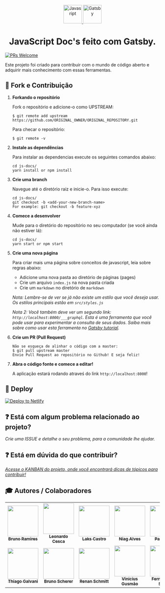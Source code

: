 <p align="center">
  <a href="https://javascript-docs.netlify.com/">
    <img alt="Javasript" src="https://i.ya-webdesign.com/images/vector-javascript-1.png" width="60" />
  </a>
  <a href="https://www.gatsbyjs.org">
    <img alt="Gatsby" src="https://www.gatsbyjs.org/monogram.svg" width="60" />
  </a>
</p>
<h1 align="center">
  JavaScript Doc's feito com Gatsby.
</h1>

[![PRs Welcome](https://img.shields.io/badge/PRs-welcome-brightgreen.svg?style=flat-square)](http://makeapullrequest.com)

Este projeto foi criado para contribuir com o mundo de código aberto e adquirir mais conhecimento com essas ferramentas.

## 🚀 Fork e Contribuição

1.  **Forkando o repositório**

    Fork o repositório e adicione-o como UPSTREAM:

    ```shell
    $ git remote add upstream https://github.com/ORIGINAL_OWNER/ORIGINAL_REPOSITORY.git
    ```
    
    Para checar o repositório:
    
    ```shell
    $ git remote -v
    ```
    
1.  **Instale as dependências**

    Para instalar as dependencias execute os seguintes comandos abaixo:

    ```shell
    cd js-docs/
    yarn install or npm install
    ```
    
1.  **Crie uma branch**

    Navegue até o diretório raiz e inicie-o. Para isso execute:

    ```shell
    cd js-docs/
    git checkout -b <add-your-new-branch-name>
    For example: git checkout -b feature-xyz
    ```

1.  **Comece a desenvolver**

    Mude para o diretório do repositório no seu computador (se você ainda não estiver lá):

    ```shell
    cd js-docs/
    yarn start or npm start
    ```

1. **Crie uma nova página**

    Para criar mais uma página sobre conceitos de javascript, leia sobre regras abaixo:

    * Adicione uma nova pasta ao diretório de páginas (pages)
    * Crie um arquivo `index.js` na nova pasta criada
    * Crie um `markdown` no diretório de `markdown`
    
    _Nota: Lembre-se de ver se já não existe um estilo que você deseja usar. Os estilos principais estão em  `src/styles.js`_

    _Nota 2: Você também deve ver um segundo link: _`http://localhost:8000/___graphql`_. Esta é uma ferramenta que você pode usar para experimentar a consulta de seus dados. Saiba mais sobre como usar esta ferramenta no [Gatsby tutorial](https://www.gatsbyjs.org/tutorial/part-five/#introducing-graphiql)._

1.  **Crie um PR (Pull Request)**

    ```shell
    Não se esqueça de alinhar o código com a master:
    $ git pull upstream master
    Envie Pull Request ao repositório no Github! E seja feliz!
    ```

1.  **Abra o código fonte e comece a editar!**

    A aplicação estará rodando atraveś do link `http://localhost:8000`!

## 💫 Deploy

[![Deploy to Netlify](https://www.netlify.com/img/deploy/button.svg)](https://app.netlify.com/start/)

## :question: Está com algum problema relacionado ao projeto?

 _Crie uma *ISSUE* e detalhe o seu problema, para a comunidade lhe ajudar._

## :question: Está em dúvida do que contribuir?

_[Acesse o KANBAN do projeto, onde você encontrará dicas de tópicos para contribuir!](https://github.com/LeonardoCesca/js-docs/projects/1)_

## 🎓 Autores / Colaboradores

<table>
  <tr>
    <td align="center">
      <a href="https://github.com/brunormferreira">
        <img src="https://avatars0.githubusercontent.com/u/35575092?s=460&v=4" width="100px;" alt=""/><br />
       <sub><b>Bruno Ramires</b></sub>
      </a>
    </td>
    <td align="center">
      <a href="https://github.com/LeonardoCesca">
        <img src="https://avatars0.githubusercontent.com/u/22780548?s=460&v=4" width="100px;" alt=""/><br />
       <sub><b>Leonardo Cesca</b></sub>
      </a>
    </td>
    <td align="center">
      <a href="https://github.com/LaksCastro">
        <img src="https://avatars2.githubusercontent.com/u/51419598?s=400&v=4" width="100px;" alt=""/><br />
       <sub><b>Laks Castro</b></sub>
      </a>
    </td>
    <td align="center">
      <a href="https://github.com/oniag">
        <img src="https://avatars1.githubusercontent.com/u/27209787?s=460&v=4" width="100px;" alt=""/><br />
       <sub><b>Niag Alves</b></sub>
      </a>
    </td>
    <td align="center">
      <a href="https://github.com/infinityover">
        <img src="https://avatars2.githubusercontent.com/u/13989817?s=460&v=4" width="100px;" alt=""/><br />
       <sub><b>Paulo Belfi</b></sub>
      </a>
    </td>
    <td align="center">
      <a href="https://github.com/bluuesz">
        <img src="https://avatars3.githubusercontent.com/u/51493181?s=460&v=4" width="100px;" alt=""/><br />
        <sub><b>Wosley V.</b></sub>
      </a>
    </td>
    <td align="center">
      <a href="https://github.com/Soto92">
        <img src="https://avatars1.githubusercontent.com/u/42532817?s=460&v=4" width="100px;" alt=""/><br />
       <sub><b>Mauricio Soto</b></sub>
      </a>
    </td>
  </tr>
  <tr>
    <td align="center">
      <a href="https://github.com/thiagopaiva99">
        <img src="https://avatars0.githubusercontent.com/u/20430611?s=460&v=4" width="100px;" alt=""/><br />
       <sub><b>Thiago Galvani</b></sub>
      </a>
    </td>
    <td align="center">
      <a href="https://github.com/brscherer">
        <img src="https://avatars0.githubusercontent.com/u/23034493?s=460&v=4" width="100px;" alt=""/><br />
       <sub><b>Bruno Scherer</b></sub>
      </a>
    </td>
    <td align="center">
      <a href="https://github.com/RenanSchmitt">
        <img src="https://avatars1.githubusercontent.com/u/26446592?s=460&v=4" width="100px;" alt=""/><br />
       <sub><b>Renan Schmitt</b></sub>
      </a>
    </td>
    <td align="center">
      <a href="https://github.com/viniciusgusmao">
        <img src="https://avatars1.githubusercontent.com/u/17680680?s=460&v=4" width="100px;" alt=""/><br />
       <sub><b>Vinicius Gusmão</b></sub>
      </a>
    </td>
    <td align="center">
      <a href="https://github.com/codder404">
        <img src="https://avatars3.githubusercontent.com/u/39916301?s=400&v=4" width="100px;" alt=""/><br />
       <sub><b>Fernando dos Santos</b></sub>
      </a>
    </td>
    <td align="center">
      <a href="https://github.com/alinebastos">
        <img src="https://avatars1.githubusercontent.com/u/387470?s=460&v=4" width="100px;" alt=""/><br />
       <sub><b>Aline Bastos</b></sub>
      </a>
    </td>
  </tr>
 </table>
 
